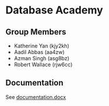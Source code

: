 # Database Academy

## Group Members
* Katherine Yan (kjy2kh)
* Aadil Abbas (aa4zw)
* Azman Singh (asg8bz)
* Robert Wallace (rjw6cc)

## Documentation
See [documentation.docx](documentation.docx)

